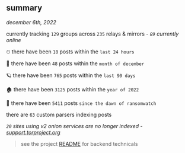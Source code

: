 
## summary
_december 6th, 2022_

currently tracking `129` groups across `235` relays & mirrors - _`89` currently online_

⏲ there have been `18` posts within the `last 24 hours`

🦈 there have been `48` posts within the `month of december`

🪐 there have been `765` posts within the `last 90 days`

🏚 there have been `3125` posts within the `year of 2022`

🦕 there have been `5411` posts `since the dawn of ransomwatch`

there are `63` custom parsers indexing posts

_`20` sites using v2 onion services are no longer indexed - [support.torproject.org](https://support.torproject.org/onionservices/v2-deprecation/)_

> see the project [README](https://github.com/joshhighet/ransomwatch#ransomwatch--) for backend technicals
